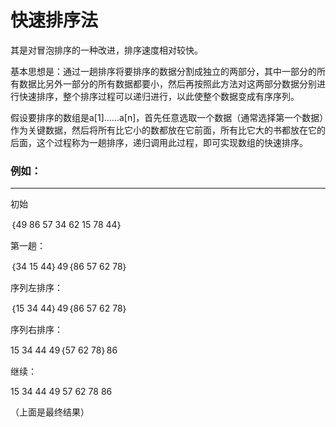 # 快速排序法

其是对冒泡排序的一种改进，排序速度相对较快。

基本思想是：通过一趟排序将要排序的数据分割成独立的两部分，其中一部分的所有数据比另外一部分的所有数据都要小，然后再按照此方法对这两部分数据分别进行快速排序，整个排序过程可以递归进行，以此使整个数据变成有序序列。

假设要排序的数组是a[1]……a[n]，首先任意选取一个数据（通常选择第一个数据）作为关键数据，然后将所有比它小的数都放在它前面，所有比它大的书都放在它的后面，这个过程称为一趟排序，递归调用此过程，即可实现数组的快速排序。

### 例如：
****
初始

｛49 86 57 34 62 15 78 44｝

第一趟：

｛34 15 44｝49｛86 57 62 78｝

序列左排序：

｛15 34 44｝49｛86 57 62 78｝

序列右排序：

15 34 44 49｛57 62 78｝86

继续：

15 34 44 49 57 62 78 86

（上面是最终结果）

